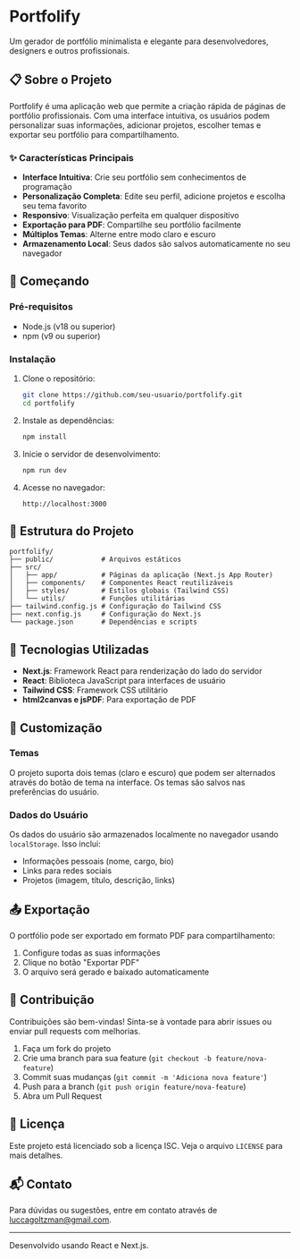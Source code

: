 # Portfolify

Um gerador de portfólio minimalista e elegante para desenvolvedores, designers e outros profissionais.

## 📋 Sobre o Projeto

Portfolify é uma aplicação web que permite a criação rápida de páginas de portfólio profissionais. Com uma interface intuitiva, os usuários podem personalizar suas informações, adicionar projetos, escolher temas e exportar seu portfólio para compartilhamento.

### ✨ Características Principais

- **Interface Intuitiva**: Crie seu portfólio sem conhecimentos de programação
- **Personalização Completa**: Edite seu perfil, adicione projetos e escolha seu tema favorito
- **Responsivo**: Visualização perfeita em qualquer dispositivo
- **Exportação para PDF**: Compartilhe seu portfólio facilmente
- **Múltiplos Temas**: Alterne entre modo claro e escuro
- **Armazenamento Local**: Seus dados são salvos automaticamente no seu navegador

## 🚀 Começando

### Pré-requisitos

- Node.js (v18 ou superior)
- npm (v9 ou superior)

### Instalação

1. Clone o repositório:
   ```bash
   git clone https://github.com/seu-usuario/portfolify.git
   cd portfolify
   ```

2. Instale as dependências:
   ```bash
   npm install
   ```

3. Inicie o servidor de desenvolvimento:
   ```bash
   npm run dev
   ```

4. Acesse no navegador:
   ```
   http://localhost:3000
   ```

## 🧩 Estrutura do Projeto

```
portfolify/
├── public/            # Arquivos estáticos
├── src/
│   ├── app/           # Páginas da aplicação (Next.js App Router)
│   ├── components/    # Componentes React reutilizáveis
│   ├── styles/        # Estilos globais (Tailwind CSS)
│   └── utils/         # Funções utilitárias
├── tailwind.config.js # Configuração do Tailwind CSS
├── next.config.js     # Configuração do Next.js
└── package.json       # Dependências e scripts
```

## 🧰 Tecnologias Utilizadas

- **Next.js**: Framework React para renderização do lado do servidor
- **React**: Biblioteca JavaScript para interfaces de usuário
- **Tailwind CSS**: Framework CSS utilitário
- **html2canvas e jsPDF**: Para exportação de PDF

## 🔧 Customização

### Temas

O projeto suporta dois temas (claro e escuro) que podem ser alternados através do botão de tema na interface. Os temas são salvos nas preferências do usuário.

### Dados do Usuário

Os dados do usuário são armazenados localmente no navegador usando `localStorage`. Isso inclui:
- Informações pessoais (nome, cargo, bio)
- Links para redes sociais
- Projetos (imagem, título, descrição, links)

## 📤 Exportação

O portfólio pode ser exportado em formato PDF para compartilhamento:

1. Configure todas as suas informações
2. Clique no botão "Exportar PDF"
3. O arquivo será gerado e baixado automaticamente

## 🤝 Contribuição

Contribuições são bem-vindas! Sinta-se à vontade para abrir issues ou enviar pull requests com melhorias.

1. Faça um fork do projeto
2. Crie uma branch para sua feature (`git checkout -b feature/nova-feature`)
3. Commit suas mudanças (`git commit -m 'Adiciona nova feature'`)
4. Push para a branch (`git push origin feature/nova-feature`)
5. Abra um Pull Request

## 📝 Licença

Este projeto está licenciado sob a licença ISC. Veja o arquivo `LICENSE` para mais detalhes.

## 📬 Contato

Para dúvidas ou sugestões, entre em contato através de [luccagoltzman@gmail.com](mailto:luccagoltzman@gmail.com).

---

Desenvolvido usando React e Next.js.
